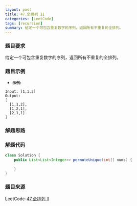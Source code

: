 ```yaml
---
layout: post
title: 47.全排列 II
categories: [LeetCode]
tags: [recursion]
summary: 给定一个可包含重复数字的序列，返回所有不重复的全排列。
---
```


### 题目要求
给定一个可包含重复数字的序列，返回所有不重复的全排列。

### 题目示例
- **`示例:`**
```
Input: [1,1,2]
Output:
[
  [1,1,2],
  [1,2,1],
  [2,1,1]
]
```


### 解题思路



### 解题代码
```java
class Solution {
    public List<List<Integer>> permuteUnique(int[] nums) {
        
    }
}
```


### 题目来源
LeetCode-[47.全排列 II](https://leetcode-cn.com/problems/permutations-ii/)
